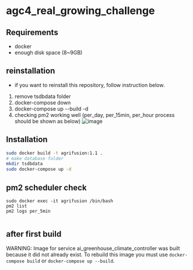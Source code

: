# agc4_real_growing_challenge


## Requirements
- docker
- enough disk space (8~9GB)

## reinstallation
- if you want to reinstall this repository, follow instruction below.
1. remove tsdbdata folder
2. docker-compose down
3. docker-compose up --build -d
4. checking pm2 working well (per_day, per_15min, per_hour process should be shown as below)
![image](https://github.com/user-attachments/assets/b2606d8d-1df0-4e60-ad43-722e8de2070a)


## Installation

```sh
sudo docker build -t agrifusion:1.1 .
# make database folder
mkdir tsdbdata
sudo docker-compose up -d
```

## pm2 scheduler check
```
sudo docker exec -it agrifusion /bin/bash
pm2 list
pm2 logs per_5min


```

## after first build
WARNING: Image for service ai_greenhouse_climate_controller was built because it did not already exist. 
To rebuild this image you must use `docker-compose build` or `docker-compose up --build`.

